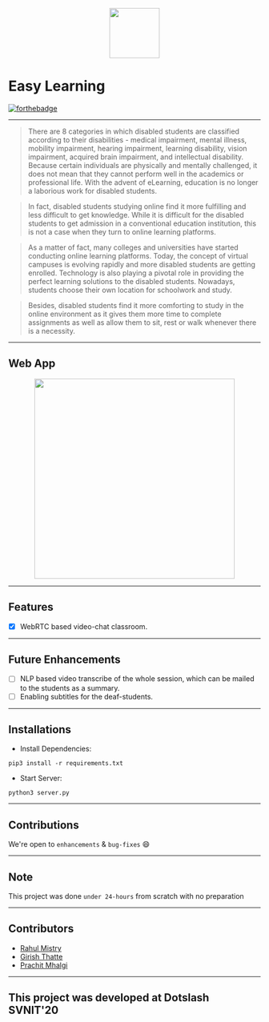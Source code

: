 <p align="center">
    <img src="./static/images/logo/android-chrome-192x192.png" width="100px"></img>
</p>
<p align="center">

# Easy Learning
</p>

<p align="center">
    
 [![forthebadge](https://forthebadge.com/images/badges/made-with-python.svg)](https://www.python.org/)
 
</p>

-------
>There are 8 categories in which disabled students are classified according to their disabilities - medical impairment, mental illness, mobility impairment, hearing impairment, learning disability, vision impairment, acquired brain impairment, and intellectual disability. Because certain individuals are physically and mentally challenged, it does not mean that they cannot perform well in the academics or professional life. With the advent of eLearning, education is no longer a laborious work for disabled students.

>In fact, disabled students studying online find it more fulfilling and less difficult to get knowledge. While it is difficult for the disabled students to get admission in a conventional education institution, this is not a case when they turn to online learning platforms.

>As a matter of fact, many colleges and universities have started conducting online learning platforms. Today, the concept of virtual campuses is evolving rapidly and more disabled students are getting enrolled. Technology is also playing a pivotal role in providing the perfect learning solutions to the disabled students. Nowadays, students choose their own location for schoolwork and study.

>Besides, disabled students find it more comforting to study in the online environment as it gives them more time to complete assignments as well as allow them to sit, rest or walk whenever there is a necessity.

------------------------------------------------------

## Web App

   <div align="center">
        <img src="./demo/preview.gif" width="400px"></img>
   </div>

-------------------------------------------------------

## Features
- [x] WebRTC based video-chat classroom.

------------------------------------------------------

## Future Enhancements 
- [ ] NLP based video transcribe of the whole session, which can be mailed to the students as a summary.
- [ ] Enabling subtitles for the deaf-students.

-------------------------------------------------------

## Installations
- Install Dependencies:
    
``` pip3 install -r requirements.txt ```
- Start Server:

``` python3 server.py ```

-----------------------------------------------

## Contributions

 We're open to `enhancements` & `bug-fixes` :smile: 
 
-----------------------------------------------

## Note 

This project was done `under 24-hours` from scratch with no preparation

-----------------------------------------------

## Contributors

- [Rahul Mistry](https://github.com/rahulmistry33)
- [Girish Thatte](https://github.com/girishgr8)
- [Prachit Mhalgi](https://github.com/Prachit99)

-----------------------------------------------
  
## This project was developed at Dotslash SVNIT'20

 



